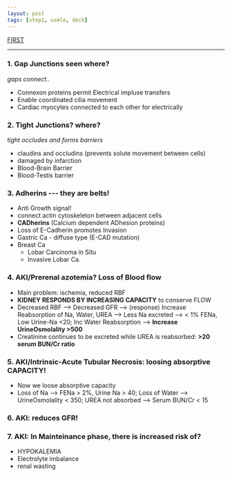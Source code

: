 ```yaml
---
layout: post
tags: [step1, usmle, deck]
---
```


[FIRST](../Deck-step1-all-subjects/)

-----


### 1. Gap Junctions seen where? 

_gaps connect.._
- Connexon proteins permit Electrical impluse transfers
- Enable coordinated cilia movement
- Cardiac myocytes connected to each other for electrically

### 2. Tight Junctions? where?

_tight occludes and forms barriers_

- claudins and occludins (prevents solute movement between cells)
- damaged by infarction
- Blood-Brain Barrier 
- Blood-Testis barrier

### 3. Adherins --- they are belts!

- Anti Growth signal! 
- connect actin cytoskeleton between adjacent cells
- __CADherins__ (Calcium dependent ADhesion proteins)
- Loss of E-Cadherin promotes Invasion
- Gastric Ca - diffuse type (E-CAD mutation)
- Breast Ca
    - Lobar Carcinoma in Situ
    - Invasive Lobar Ca.

### 4. AKI/Prerenal azotemia? Loss of Blood flow

- Main problem: ischemia, reduced RBF
- __KIDNEY RESPONDS BY INCREASING CAPACITY__ to conserve FLOW
- Decreased RBF --> Decreased GFR --> (response) Increase Reabsorption of Na, Water, UREA --> Less Na excreted --> < 1% FENa, Low Urine-Na <20; Inc Water Reabsorption --> __Increase UrineOsmolality >500__ 
- Creatinine continues to be excreted while UREA is reabsorbed: __>20 serum BUN/Cr ratio__

### 5. AKI/Intrinsic-Acute Tubular Necrosis: loosing absorptive CAPACITY!

- Now we loose absorptive capacity
- Loss of Na --> FENa > 2%, Urine Na > 40; Loss of  Water --> UrineOsmolality < 350; UREA not absorbed -->  Serum BUN/Cr < 15


### 6. AKI: reduces GFR!

### 7. AKI: In Mainteinance phase, there is increased risk of?

- HYPOKALEMIA
- Electrolyte imbalance
- renal wasting


